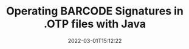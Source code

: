 ---
############################# Static ############################
layout: "auto-gen"
date: 2022-03-01T15:12:22
draft: false
otherformats: 
breadcrumb: Create BARCODE signature on OTP for Java

############################# Head ############################
head_title: "Adding BARCODE signatures in a OTP file with Java"
head_description: "Put BARCODE Signature on OTP file for Java using a few lines of code. Use the GroupDocs Document Signature API to sign dozens file formats."

############################# Header ############################
title: "Operating BARCODE Signatures in .OTP files with Java"
description: "How to add BARCODE Signature with a few lines of Java code"
bg_image: "https://cms.admin.containerize.com/templates/aspose/App_Themes/V3/images/bg/header1.png"
bg_overlay: false
button:
    enable: true

############################# SubMenu ############################
submenu:
    enable: true

    left:
        img_alt: "GroupDocs.Signature for Java"
        image: "https://cms.admin.containerize.com/templates/groupdocs/images/product-logos/90x90-noborder/groupdocs-signature-java.png"
        product: "GroupDocs.Signature"
        platform: "Java"



############################# About ############################
about:
    enable: true
    title: "About GroupDocs.Signature for Java API"
    content: |
        [GroupDocs.Signature for Java](https://products.groupdocs.com/signature/java/) is a advanced .NET API to electronically sign digital documents using various signature types such as text, image, barcode, QR-code, stamp, form-field and metadata. Users can load, edit, validate, save, remove, preview and search digital signatures within PDF, Microsoft Word, Excel worksheets, PowerPoint presentations, Adobe Photoshop, metafiles and image file formats, with additional support for customizing signature properties as needed.
    

overview:
    enable: true
    title: "Overview API"
    content: |
        Sign your OTP files with BARCODE signatures using Java easily. You can use just a couple of Java code lines in any platform of your choice like - Windows, Linux, macOS.
        You can put BARCODE on OTP file in a very convenient way and for free. Besides that it is possible to sign OTP files using advanced BARCODE options. 
        
        There are a lot of options features to sign OTP which you may use for your purposes:

        * BARCODE position on the page can be set up as absolutely as relatively;;
        * One BARCODE signature may be placed on specified pages of multi-page documents;;
        * A lot of additional signature features like color, size, border etc. are available..
        
        There are also saving options for signed OTP file:

        * after signing file might be saved with other supported format;
        * furthermore file can be encrypted with password or saved to memory stream.

        Signing OTP files with BARCODE provides vast amount opportunities for users. Moreover there is no need for any additional software installed - like MS Office, Open Office, Adobe Acrobat Reader etc.


############################# Steps ############################
steps:
    enable: true
    title_left: "Steps to sign OTP with BARCODE in Java"
    content_left: |
        [GroupDocs.Signature for Java](https://products.groupdocs.com/signature/java/) provides ability to sign OTP documents with BARCODE signatures quick and easily.
        
        * Create an instance of Signature class providing OTP file supposed to signing as path or memory stream
        * Instantiate SignOptions class and set all demanded data.
        * Invoke the Signature.Sign passing output OTP file or memory stream

    title_right: "System Requirements"
    content_right: |
        Documents signing with GroupDocs.Signature for Java can be performed in just a few simple steps. Our APIs are supported on all major platforms and operating systems. Before executing the code below, make sure you have the following prerequisites installed on your system.

        * Operating systems: Microsoft Windows, Linux, MacOS
        * Development environments: NetBeans, Intellij IDEA, Eclipse, etc.
        * Java runtime: J2SE 6.0 and above
        * Get the latest GroupDocs.Signature for Java from [Maven](https://repository.groupdocs.com/webapp/#/artifacts/browse/tree/General/repo/com/groupdocs/groupdocs-signature)
         
    code: |
        ```java    
        
        // Set up input OTP file
        string filePath = "input.otp";
        // Set up output file
        string outputFilePath = "output.otp";

        // Instantiate Signature for input file
        Signature signature = new Signature(filePath);

        // create barcode option with predefined barcode text
        BarcodeSignOptions options = new BarcodeSignOptions("John Smith");

        // setup Barcode encoding type
        options.setEncodeType(BarcodeTypes.UPCAGS1CODE128COUPON);

        // set signature position
        options.setLeft(50);
        options.setTop(50);
        options.setWidth(200);
        options.setHeight(50);

        // sign OTP document
        SignResult result = signature.sign(outputFilePath, options);

        ```

demos:
    enable: true
    title: "Signing OTP documents with BARCODE Live Demo"
    content: |
       Sign OTP file with BARCODE signature right now by visiting the [GroupDocs.Signature App](https://products.groupdocs.app/signature/family) website. Free online demo waiting for you.
          

more_formats:
    enable: true
    title: "Other supported BARCODE signatures for Java"
    content: "You can also sign OTP with other signature types. Please see the list below."
       
       
back_to_top:
    enable: true
---